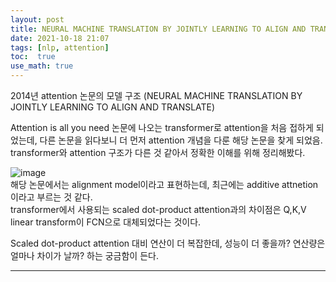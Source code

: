 ```yaml
---
layout: post
title: NEURAL MACHINE TRANSLATION BY JOINTLY LEARNING TO ALIGN AND TRANSLATE의 모델 구조
date: 2021-10-18 21:07
tags: [nlp, attention]
toc:  true
use_math: true
---
```


2014년 attention 논문의 모델 구조 (NEURAL MACHINE TRANSLATION BY JOINTLY LEARNING TO ALIGN AND TRANSLATE)

Attention is all you need 논문에 나오는 transformer로 attention을 처음 접하게 되었는데, 다른 논문을 읽다보니 더 먼저 attention 개념을 다룬 해당 논문을 찾게 되었음.  
transformer와 attention 구조가 다른 것 같아서 정확한 이해를 위해 정리해봤다.  

![image](https://user-images.githubusercontent.com/48475993/137728531-a975afdc-ca91-4ba7-9a48-512d1ade0ea1.png)  
해당 논문에서는 alignment model이라고 표현하는데, 최근에는 additive attnetion이라고 부르는 것 같다.  
transformer에서 사용되는 scaled dot-product attention과의 차이점은 Q,K,V linear transform이 FCN으로 대체되었다는 것이다.  

Scaled dot-product attention 대비 연산이 더 복잡한데, 성능이 더 좋을까? 연산량은 얼마나 차이가 날까? 하는 궁금함이 든다.  



-----

[^fn-sample_footnote]: Handy! Now click the return link to go back.
